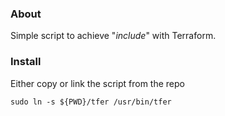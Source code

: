 ### About
Simple script to achieve "*include*" with Terraform.

### Install
Either copy or link the script from the repo
```
sudo ln -s ${PWD}/tfer /usr/bin/tfer
```
